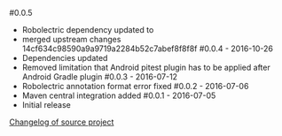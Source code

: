 #0.0.5
 - Robolectric dependency updated to 
 - merged upstream changes 14cf634c98590a9a9719a2284b52c7abef8f8f8f
#0.0.4 - 2016-10-26
 - Dependencies updated
 - Removed limitation that Android pitest plugin has to be applied after Android Gradle plugin
#0.0.3 - 2016-07-12
 - Robolectric annotation format error fixed
#0.0.2 - 2016-07-06
 - Maven central integration added
#0.0.1 - 2016-07-05
 - Initial release
 
[Changelog of source project](https://github.com/szpak/gradle-pitest-plugin/blob/master/CHANGELOG.md)